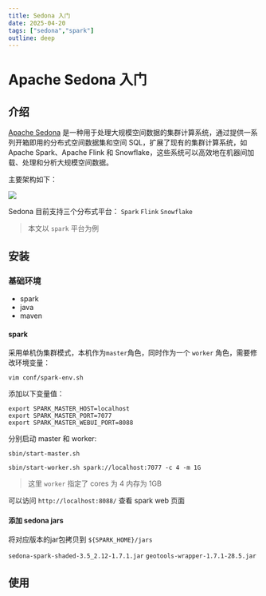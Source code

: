 ```yaml
---
title: Sedona 入门
date: 2025-04-20
tags: ["sedona","spark"]
outline: deep
---
```


# Apache Sedona 入门

<PostMeta />

## 介绍

[Apache Sedona](https://sedona.apache.org/latest/) 是一种用于处理大规模空间数据的集群计算系统，通过提供一系列开箱即用的分布式空间数据集和空间 SQL，扩展了现有的集群计算系统，如 Apache Spark、Apache Flink 和 Snowflake，这些系统可以高效地在机器间加载、处理和分析大规模空间数据。

主要架构如下：

![](https://sedona.apache.org/latest/image/sedona-ecosystem.png)


Sedona 目前支持三个分布式平台： `Spark` `Flink` `Snowflake`

> 本文以 `spark` 平台为例


## 安装

### 基础环境
- spark
- java
- maven

#### spark

采用单机伪集群模式，本机作为`master`角色，同时作为一个 `worker` 角色，需要修改环境变量：

```shell
vim conf/spark-env.sh
```

添加以下变量值：

```
export SPARK_MASTER_HOST=localhost
export SPARK_MASTER_PORT=7077
export SPARK_MASTER_WEBUI_PORT=8088
```
分别启动 master 和 worker:

```shell
sbin/start-master.sh

sbin/start-worker.sh spark://localhost:7077 -c 4 -m 1G
```
> 这里 `worker` 指定了 cores 为 4 内存为 1GB

可以访问 `http://localhost:8088/` 查看 spark web 页面

#### 添加 sedona jars

将对应版本的jar包拷贝到 `${SPARK_HOME}/jars`

`sedona-spark-shaded-3.5_2.12-1.7.1.jar` `geotools-wrapper-1.7.1-28.5.jar`


## 使用



<PostNav />
